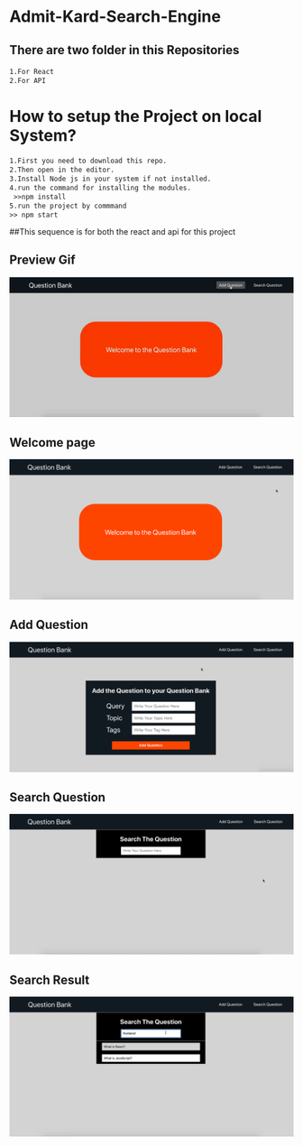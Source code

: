 # Admit-Kard-Search-Engine
## There are two folder in this Repositories
    1.For React 
    2.For API


# How to setup the Project on local System?
    1.First you need to download this repo.
    2.Then open in the editor.
    3.Install Node js in your system if not installed.
    4.run the command for installing the modules.
     >>npm install
    5.run the project by commmand
    >> npm start
   ##This sequence is for both the react and api for this project
 
## Preview Gif 
![Preview ](./Search-Engine-React/src/static/images/finalgif.gif)


## Welcome page 
![WelCome Page](./Search-Engine-React/src/static/images/welcome.png)


## Add Question  
![Add Question](./Search-Engine-React/src/static/images/AddQuestion.png)


## Search Question 
![Search Question](./Search-Engine-React/src/static/images/search1.png)

## Search Result 
![Search Result](./Search-Engine-React/src/static/images/search.png)



   
   
